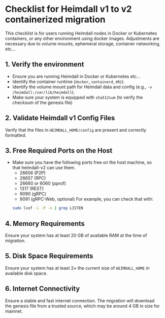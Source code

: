 # Checklist for Heimdall v1 to v2 containerized migration

This checklist is for users running Heimdall nodes in Docker or Kubernetes containers, or any other environment using docker images. 
Adjustments are necessary due to volume mounts, ephemeral storage, container networking, etc...

## 1. Verify the environment
   - Ensure you are running Heimdall in Docker or Kubernetes etc...
   - Identify the container runtime (`docker`, `containerd`, etc).
   - Identify the volume mount path for Heimdall data and config (e.g., `-v /heimdall:/var/lib/heimdall`).
   - Make sure your system is equipped with `sha512sum` (to verify the checksum of the genesis file)

## 2. Validate Heimdall v1 Config Files

Verify that the files in `HEIMDALL_HOME/config` are present and correctly formatted.

## 3. Free Required Ports on the Host
   - Make sure you have the following ports free on the host machine, so that heimdall-v2 can use them.
        * 26656 (P2P)
        * 26657 (RPC)
        * 26660 or 6060 (pprof)
        * 1317 (REST)
        * 9090 (gRPC)
        * 9091 (gRPC-Web, optional)
  For example, you can check that with:
      ```bash
      sudo lsof -i -P -n | grep LISTEN
      ```
## 4. Memory Requirements 
Ensure your system has at least 20 GB of available RAM at the time of migration.

## 5. Disk Space Requirements
Ensure your system has at least 2× the current size of `HEIMDALL_HOME` in available disk space.

## 6. Internet Connectivity
Ensure a stable and fast internet connection.
The migration will download the genesis file from a trusted source,
which may be around 4 GB in size for mainnet.
